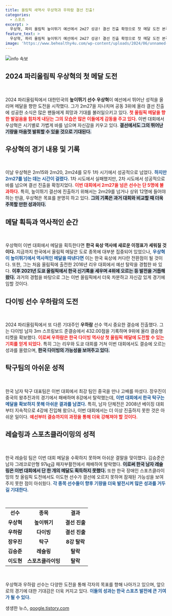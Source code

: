 ```yaml
---
title: 올림픽 새역사 우상혁과 우하람 결선 진출!
categories:
  - 스포츠
excerpt: >
  우상혁, 파리 올림픽 높이뛰기 예선에서 2m27 성공! 결선 진출 확정으로 첫 메달 도전 본격화. 한국 육상 역사 새로운 장을 열 수 있을까?
feature_text: >
  우상혁, 파리 올림픽 높이뛰기 예선에서 2m27 성공! 결선 진출 확정으로 첫 메달 도전 본격화. 한국 육상 역사 새로운 장을 열 수 있을까?
image: 'https://www.behealthy4u.com/wp-content/uploads/2024/06/unnamed-file.png'
---
```


<p><img src="https://www.behealthy4u.com/wp-content/uploads/2024/06/unnamed-file.png" alt="info 속보" /></p>

<h2 data-ke-size="size26">2024 파리올림픽 우상혁의 첫 메달 도전</h2>

<p data-ke-size="size16">&nbsp;</p>

<p>2024 파리올림픽에서 대한민국의 <b>높이뛰기 선수 우상혁</b>이 예선에서 뛰어난 성적을 올리며 메달을 향한 도전을 시작했다. 그가 2m27을 지나치며 공동 3위에 올라 결선 진출에 성공한 소식은 많은 팬들에게 희망과 기대를 불러일으키고 있다. <b><span style="color: #ee2323;">첫 올림픽 메달을 향한 발걸음을 힘차게 내딛는 그의 모습은 많은 이들에게 감동을 주고 있다.</span></b> 이번 대회에서 우상혁은 시기별로 가볍게 바를 넘으며 자신감을 키우고 있다. <b><span style="background-color: #21538527;">결선에서도 그의 뛰어난 기량을 마음껏 발휘할 수 있을 것으로 기대된다.</span></b></p>

<h2 data-ke-size="size26">우상혁의 경기 내용 및 기록</h2>

<p data-ke-size="size16">&nbsp;</p>

<p>이날 우상혁은 2ｍ15와 2ｍ20, 2ｍ24를 모두 1차 시기에서 성공적으로 넘었다. <b><span style="color: #1a5490;">하지만 2ｍ27를 넘는 데는 시간이 걸렸다.</span></b> 1차 시도에서 실패했지만, 2차 시도에서 성공적으로 바를 넘으며 결선 진출을 확정지었다. <b><span style="color: #ee2323;">이번 대회에서 2ｍ27을 넘은 선수는 단 5명에 불과하다.</span></b> 특히, 높이뛰기 결선에 진출하기 위해서는 2ｍ29를 넘거나 상위 12명에 들어야 하는 만큼, 우상혁은 목표를 분명히 하고 있다. <b><span style="background-color: #21538527;">그의 기록은 과거 대회와 비교할 때 더욱 주목할 만한 성과이다.</span></b></p>

<h2 data-ke-size="size26">메달 획득과 역사적인 순간</h2>

<p data-ke-size="size16">&nbsp;</p>

<p>우상혁이 이번 대회에서 메달을 획득한다면 <b>한국 육상 역사에 새로운 이정표가 세워질 것이다.</b> 지금까지 한국에서 올림픽 메달은 도로 종목에 대부분 집중되어 있었으나, <b><span style="color: #1a5490;">우상혁이 높이뛰기에서 역사적인 메달을 따낸다면</span></b> 이는 한국 육상에 커다란 전환점이 될 것이다. 또한, 그는 처음 올림픽에 출전한 2016년 리우 대회에서 예선 탈락을 경험한 바 있다. <b><span style="background-color: #21538527;">이후 2021년 도쿄 올림픽에서 한국 신기록을 세우며 4위에 오르는 등 발전을 거듭해왔다.</span></b> 과거의 경험을 바탕으로 그는 이번 올림픽에서 더욱 차분하고 자신감 있게 경기에 임할 것이다.</p>

<h2 data-ke-size="size26">다이빙 선수 우하람의 도전</h2>

<p data-ke-size="size16">&nbsp;</p>

<p>2024 파리올림픽에서 또 다른 기대주인 <b>우하람</b> 선수 역시 중요한 결승에 진출했다. 그는 다이빙 남자 3ｍ 스프링보드 준결승에서 432.00점을 기록하며 9위에 올라 결승행 티켓을 확보했다. <b><span style="color: #ee2323;">이로써 우하람은 한국 다이빙 역사상 첫 올림픽 메달에 도전할 수 있는 기회를 얻게 되었다.</span></b> 특히 그는 리우와 도쿄 대회를 거쳐 이번 대회에서도 결승에 오르는 성과를 올렸으며, <b><span style="background-color: #21538527;">한국 다이빙의 가능성을 보여주고 있다.</span></b></p>

<h2 data-ke-size="size26">탁구팀의 아쉬운 성적</h2>

<p data-ke-size="size16">&nbsp;</p>

<p>한국 남자 탁구 대표팀은 이번 대회에서 최강 팀인 중국을 만나 고배를 마셨다. 장우진이 중국의 왕추진과의 경기에서 패배하며 8강에서 탈락했는데, <b><span style="color: #1a5490;">이번 대회에서 한국 탁구는 메달을 확보하지 못해 아쉬운 결과를 남겼다.</span></b> 특히, 남자 단체전은 2008년 베이징 대회부터 지속적으로 4강에 진입해 왔으나, 이번 대회에서는 더 이상 진출하지 못한 것은 아쉬운 일이다. <b><span style="color: #ee2323;">예선부터 결승까지의 과정을 통해 더욱 강해져야 할 것이다.</span></b></p>

<h2 data-ke-size="size26">레슬링과 스포츠클라이밍의 성적</h2>

<p data-ke-size="size16">&nbsp;</p>

<p>한국 레슬링 팀은 이번 대회 메달을 수확하지 못하며 아쉬운 결말을 맞이했다. 김승준은 남자 그레코로만형 97㎏급 패자부활전에서 패배하여 탈락했다. <b><span style="background-color: #21538527;">이로써 한국 남자 레슬링은 이번 대회에서 단 한 개의 메달도 획득하지 못했다.</span></b> 또한 한국 장애인 스포츠클라이밍의 첫 올림픽 도전에서도 이도현 선수가 결선에 오르지 못하며 잠재된 가능성을 보여주지 못한 점이 아쉬웠다. <b><span style="color: #1a5490;">각 종목 선수들이 향후 기량을 더욱 발전시켜 많은 성과를 거두길 기대한다.</span></b></p>

<p data-ke-size="size16">&nbsp;</p>

<table style="width: 100%; border-collapse: collapse;">
  <tr>
    <td style="text-align: center; height: 17px;"><b>선수</b></td>
    <td style="text-align: center; height: 17px;"><b>종목</b></td>
    <td style="text-align: center; height: 17px;"><b>결과</b></td>
  </tr>
  <tr>
    <td style="text-align: center; height: 17px;"><b>우상혁</b></td>
    <td style="text-align: center; height: 17px;"><b>높이뛰기</b></td>
    <td style="text-align: center; height: 17px;"><b>결선 진출</b></td>
  </tr>
  <tr>
    <td style="text-align: center; height: 17px;"><b>우하람</b></td>
    <td style="text-align: center; height: 17px;"><b>다이빙</b></td>
    <td style="text-align: center; height: 17px;"><b>결선 진출</b></td>
  </tr>
  <tr>
    <td style="text-align: center; height: 17px;"><b>장우진</b></td>
    <td style="text-align: center; height: 17px;"><b>탁구</b></td>
    <td style="text-align: center; height: 17px;"><b>8강 탈락</b></td>
  </tr>
  <tr>
    <td style="text-align: center; height: 17px;"><b>김승준</b></td>
    <td style="text-align: center; height: 17px;"><b>레슬링</b></td>
    <td style="text-align: center; height: 17px;"><b>탈락</b></td>
  </tr>
  <tr>
    <td style="text-align: center; height: 17px;"><b>이도현</b></td>
    <td style="text-align: center; height: 17px;"><b>스포츠클라이밍</b></td>
    <td style="text-align: center; height: 17px;"><b>탈락</b></td>
  </tr>
</table>

<p data-ke-size="size16">&nbsp;</p>

<p>우상혁과 우하람 선수는 다양한 도전을 통해 각자의 목표를 향해 나아가고 있으며, 앞으로의 경기에 대한 기대감은 더욱 커지고 있다. <b><span style="color: #1a5490;">이들의 성과는 한국 스포츠 발전에 큰 기여가 될 수 있다.</span></b></p>
생생한 뉴스, <a href="https://qoogle.tistory.com" rel="dofollow">qoogle.tistory.com</a>


